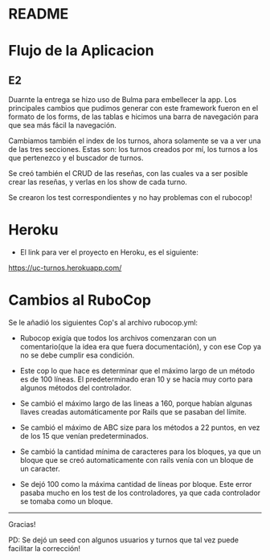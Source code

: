 README
===

# Flujo de la Aplicacion
## E2

Duarnte la entrega se hizo uso de Bulma para embellecer la app. Los principales cambios que pudimos generar
con este framework fueron en el formato de los forms, de las tablas e hicimos una barra de navegación 
para que sea más fácil la navegación.

Cambiamos también el index de los turnos, ahora solamente se va a ver una de las tres secciones. Estas son:
los turnos creados por mí, los turnos a los que pertenezco y el buscador de turnos.

Se creó también el CRUD de las reseñas, con las cuales va a ser posible crear las reseñas, y verlas en
los show de cada turno.

Se crearon los test correspondientes y no hay problemas con el rubocop!
# Heroku

* El link para ver el proyecto en Heroku, es el siguiente:

https://uc-turnos.herokuapp.com/  


# Cambios al RuboCop

Se le añadió los siguientes Cop's al archivo rubocop.yml:  

* Rubocop exigía que todos los archivos comenzaran con un comentario(que la idea era que fuera documentación),
y con ese Cop ya no se debe cumplir esa condición.  

* Este cop lo que hace es determinar que el máximo largo de un método es de 100 líneas. El predeterminado
eran 10 y se hacía muy corto para algunos métodos del controlador.  

* Se cambió el máximo largo de las lineas a 160, porque habían algunas llaves creadas automáticamente
por Rails que se pasaban del límite.

* Se cambió el máximo de ABC size para los métodos a 22 puntos, en vez de los 15 que venían predeterminados.

* Se cambió la cantidad mínima de caracteres para los bloques, ya que un bloque que se creó
automaticamente con rails venía con un bloque de un caracter.

* Se dejó 100 como la máxima cantidad de líneas por bloque. Este error pasaba mucho en los test de los controladores, ya que cada controlador se tomaba como un bloque.

---

Gracias!  

PD: Se dejó un seed con algunos usuarios y turnos que tal vez puede facilitar la corrección!